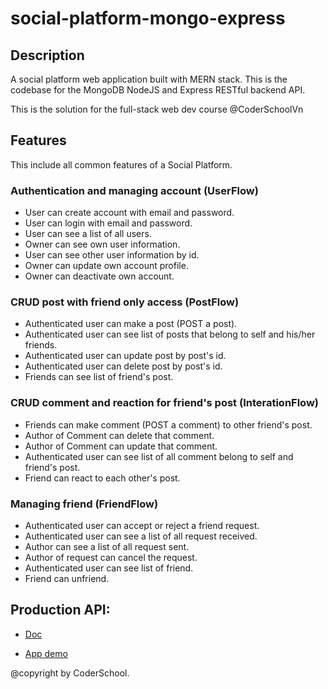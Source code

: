 # social-platform-mongo-express

## Description

A social platform web application built with MERN stack.
This is the codebase for the MongoDB NodeJS and Express RESTful backend API.

This is the solution for the full-stack web dev course @CoderSchoolVn

## Features

This include all common features of a Social Platform.

### Authentication and managing account (UserFlow)

- User can create account with email and password.
- User can login with email and password.
- User can see a list of all users.
- Owner can see own user information.
- User can see other user information by id.
- Owner can update own account profile.
- Owner can deactivate own account.

### CRUD post with friend only access (PostFlow)

- Authenticated user can make a post (POST a post).
- Authenticated user can see list of posts that belong to self and his/her friends.
- Authenticated user can update post by post's id.
- Authenticated user can delete post by post's id.
- Friends can see list of friend's post.

### CRUD comment and reaction for friend's post (InterationFlow)

- Friends can make comment (POST a comment) to other friend's post.
- Author of Comment can delete that comment.
- Author of Comment can update that comment.
- Authenticated user can see list of all comment belong to self and friend's post.
- Friend can react to each other's post.

### Managing friend (FriendFlow)

- Authenticated user can accept or reject a friend request.
- Authenticated user can see a list of all request received.
- Author can see a list of all request sent.
- Author of request can cancel the request.
- Authenticated user can see list of friend.
- Friend can unfriend.

## Production API:

- [Doc](https://app.swaggerhub.com/apis-docs/dhminh1024/CoderComm/1.0.0#/Reaction/createReaction)

- [App demo](https://codercomm-dot-cs-platform-306304.et.r.appspot.com/)

@copyright by CoderSchool.
